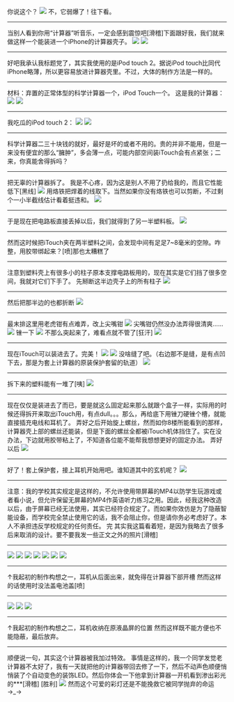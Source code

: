 你说这个？
![](https://wvbarchive.s3-ap-northeast-1.amazonaws.com/5624632942/7b33f83cf8dcd1008e5c10557e8b4710bb122ff3.jpg) 
不，它弱爆了！往下看。

***
当别人看到你用“计算器”听音乐，一定会感到震惊吧[滑稽]下面跟好我，我们就来做这样一个能装进一个iPhone的计算器壳子。
![](https://wvbarchive.s3-ap-northeast-1.amazonaws.com/5624632942/f47beb5594eef01f382cccb1ecfe9925bd317dfb.jpg) 
![](https://wvbarchive.s3-ap-northeast-1.amazonaws.com/5624632942/f2e5f412b07eca80b6bcee939d2397dda044837b.jpg)
***
好吧我承认我标题党了，其实我使用的是iPod touch 2。据说iPod touch比同代iPhone略薄，所以更容易放进计算器壳里。不过，大体的制作方法是一样的。
***
材料：弃置的正常体型的科学计算器一个，iPod Touch一个。
这是我的计算器：
![](https://wvbarchive.s3-ap-northeast-1.amazonaws.com/5624632942/0fbe47a5462309f7324070667e0e0cf3d6cad689.jpg) 
![](https://wvbarchive.s3-ap-northeast-1.amazonaws.com/5624632942/07e4de13c8fcc3ceed8316479e45d688d53f207c.jpg) 
***
我吃瓜的iPod touch 2：
![](https://wvbarchive.s3-ap-northeast-1.amazonaws.com/5624632942/891e72cf36d3d539764ed2b73687e950342ab04d.jpg) 
![](https://wvbarchive.s3-ap-northeast-1.amazonaws.com/5624632942/553a51d2d539b600fbbdd2c3e550352ac75cb74d.jpg) 
***
科学计算器二三十块钱的就好，最好是坏的或者不用的。贵的并非不能用，但是一来没有便宜的那么“臃肿”，多会薄一点，可能内部空间装iTouch会有点紧张；二来，你真能舍得拆吗？
***
把无辜的计算器拆了。
我是不心疼，因为这是别人不用了扔给我的，而且它性能低下[黑线]
![](https://wvbarchive.s3-ap-northeast-1.amazonaws.com/5624632942/891e72cf36d3d539084ed0b73687e950342ab04d.jpg) 
用烙铁把焊着的线取下。当然如果你没有烙铁也可以剪断，不过剩个一小半截线估计看着挺违和。
![](https://wvbarchive.s3-ap-northeast-1.amazonaws.com/5624632942/25cc6bd6912397dd6ee247705582b2b7d1a28725.jpg)
***
于是现在把电路板直接丢掉以后，我们就得到了另一半塑料板。
![](https://wvbarchive.s3-ap-northeast-1.amazonaws.com/5624632942/89e3183f6709c93d6fdcd683933df8dcd0005489.jpg) 
***
然而这时候把iTouch夹在两半塑料之间，会发现中间有足足7~8毫米的空隙。咋整，用胶带绑起来？[喷]那也太糟糕了
***
注意到塑料壳上有很多小的柱子原本支撑电路板用的，现在其实是它们挡了很多空间，我就对它们下手了。
先掰断这半边壳子上的所有柱子
![](https://wvbarchive.s3-ap-northeast-1.amazonaws.com/5624632942/6d0187ff9925bc31a585dbec52df8db1c91370e4.jpg) 
***
然后把那半边的也都折断
![](https://wvbarchive.s3-ap-northeast-1.amazonaws.com/5624632942/b7c2c8c279310a55eac10480bb4543a9802610d6.jpg)
***
最末排这里用老虎钳有点难弄，改上尖嘴钳
![](https://wvbarchive.s3-ap-northeast-1.amazonaws.com/5624632942/5ab8360ed9f9d72acdd9d569d82a2834359bbb7f.jpg) 
尖嘴钳仍然没办法弄得很清爽……
![](https://wvbarchive.s3-ap-northeast-1.amazonaws.com/5624632942/d01b11c7a7efce1b76430dbea351f3deb58f6554.jpg) 
锉一下
![](https://wvbarchive.s3-ap-northeast-1.amazonaws.com/5624632942/7a075d86e950352a7bdce07c5f43fbf2b3118b7f.jpg) 
不那么突起来了，难看点就不管了[狂汗]
![](https://wvbarchive.s3-ap-northeast-1.amazonaws.com/5624632942/cca0f3eff01f3a29d9a010ba9525bc315d607c54.jpg)
***
现在iTouch可以装进去了。完美！
![](https://wvbarchive.s3-ap-northeast-1.amazonaws.com/5624632942/d7fe574f251f95cac4f956c2c5177f3e660952af.jpg) 
![](https://wvbarchive.s3-ap-northeast-1.amazonaws.com/5624632942/c13f5edab6fd5266e98cf860a718972bd5073610.jpg) 
没啥缝了吧。（右边那不是缝，是有点凹下去，那是为套上计算器的原装保护套留的轨道）
![](https://wvbarchive.s3-ap-northeast-1.amazonaws.com/5624632942/750e81cc7b899e514df5fe604ea7d933c9950d44.jpg)
***
拆下来的塑料能有一堆了[咦]
![](https://wvbarchive.s3-ap-northeast-1.amazonaws.com/5624632942/68c0539a033b5bb57b9ae78a3ad3d539b700bc6f.jpg)
***
现在仅仅是装进去了而已，要是就这么固定起来那么就跟个盒子一样，实际用的时候还得拆开来取出iTouch用，有点dull。。。那么，再给底下用锉刀硬锉个槽，就能直接插充电线和耳机了。
弄好之后开始旋上螺丝，然而如你8楼所能看到的那样，计算器壳上部的螺丝还能装，但是下面的螺丝全都被iTouch机体挡住了。实在没办法，下边就用胶带粘上了，不知道各位能不能帮我想想更好的固定办法。
弄好以后
![](https://wvbarchive.s3-ap-northeast-1.amazonaws.com/5624632942/3fca0008c93d70cf22756b79f4dcd100bba12b28.jpg)
***
好了！套上保护套，接上耳机开始用吧。谁知道其中的玄机呢？
![](https://wvbarchive.s3-ap-northeast-1.amazonaws.com/5624632942/75dea15d1038534341e144559f13b07ecb80888a.jpg)
***
注意：我的学校其实规定是这样的，不允许使用带屏幕的MP4以防学生玩游戏或者看小说，但允许保留无屏幕的MP4作英语听力练习之用。因此，经我这种改造以后，由于屏幕已经无法使用，其实已经符合规定了。而如果你效仿是为了隐蔽智能设备，而学校完全禁止使用它的话，我不会阻止你，但是请你务必考虑好了。本人不承担违反学校规定的任何责任。
完
其实我这篇看着短，是因为我略去了很多后来取消的设计。要不要我发一些正文之外的照片[滑稽]
***
![](https://wvbarchive.s3-ap-northeast-1.amazonaws.com/5624632942/3304e5035aafa40fe3c16ca8a764034f79f019b1.jpg) 
![](https://wvbarchive.s3-ap-northeast-1.amazonaws.com/5624632942/c7b08cf91a4c510fdc04416f6c59252dd62aa5fc.jpg) 
![](https://wvbarchive.s3-ap-northeast-1.amazonaws.com/5624632942/411d5e00213fb80e4ee5c3a23ad12f2eb8389480.jpg) 
![](https://wvbarchive.s3-ap-northeast-1.amazonaws.com/5624632942/68c0539a033b5bb5c717838b3ad3d539b400bcfc.jpg) 
![](https://wvbarchive.s3-ap-northeast-1.amazonaws.com/5624632942/3379ce763912b31b71ac6e5c8a18367ad8b4e1fd.jpg) 
![](https://wvbarchive.s3-ap-northeast-1.amazonaws.com/5624632942/e9f52b096e061d95d286944d77f40ad160d9cafd.jpg)
![](https://wvbarchive.s3-ap-northeast-1.amazonaws.com/5624632942/a9a4522bc65c10384b496cb7be119313b17e8981.jpg) 
***
↑我起初的制作构想之一，耳机从后面出来，就免得在计算器下部开槽
然而这样的话使用时没法盖电池盖[喷]
***
![](https://wvbarchive.s3-ap-northeast-1.amazonaws.com/5624632942/c6ec517bdab44aede8871c91bf1c8701a38bfbf4.jpg) 
![](https://wvbarchive.s3-ap-northeast-1.amazonaws.com/5624632942/f3e8e000a18b87d6ec4e066a0b0828381e30fda9.jpg) 
![](https://wvbarchive.s3-ap-northeast-1.amazonaws.com/5624632942/cb20d41d8701a18b4de7bf3a922f07082938fea9.jpg) 
***
↑我起初的制作构想之二，耳机收纳在原液晶屏的位置
然而这样既不能方便也不能隐蔽，最后放弃。
***
顺便说一句，其实这个计算器被我加过特效。
事情是这样的，我一个同学发觉老计算器不太好了，我有一天就把他的计算器带回去修了一下，然后不动声色顺便悄悄装了个自动变色的装饰LED。然后你体会一下他拿到计算器一开机看到渗出彩光的***[滑稽] [胜利]
![](https://wvbarchive.s3-ap-northeast-1.amazonaws.com/5624632942/f243b7a30cf431ade331ee4c4736acaf2cdd98dd.jpg) 
然而这个可爱的彩灯还是不能挽救它被同学抛弃的命运→_→